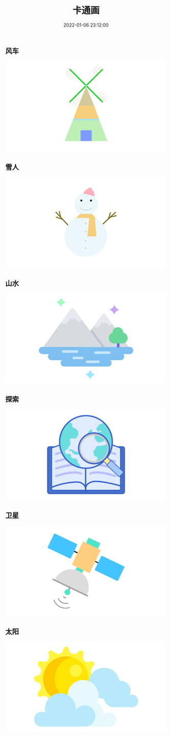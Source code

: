 ﻿---
title: 卡通画
date: 2022-01-06 23:12:00
sidebar: false
tags:
 - 绘画设计展
categories:
 - 地理人文
---

## 风车

![](/literature/Windmill.svg)

## 雪人

![](/literature/Snowman.svg)

## 山水

![](/literature/Landscape.svg)

## 探索

![](/literature/Explore.svg)

## 卫星

![](/literature/Satellite.svg)

## 太阳

![](/literature/Sun.svg)

